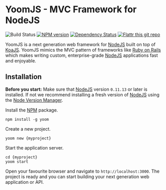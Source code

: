 # YoomJS - MVC Framework for NodeJS

![Build Status](https://travis-ci.org/xpepermint/yoom.svg?branch=master)
[![NPM version](https://badge.fury.io/js/yoom.svg)](http://badge.fury.io/js/yoom)
[![Dependency Status](https://gemnasium.com/xpepermint/yoom.svg)](https://gemnasium.com/xpepermint/yoom)
[![Flattr this git repo](https://flattr.com/_img/icons/flattr_logo_16.png)](https://flattr.com/submit/auto?user_id=Xpepermint&url=https://github.com/xpepermint/yoom&title=YoomJS&tags=github&category=software)

YoomJS is a next generation web framework for [NodeJS](http://nodejs.org/) built on top of [KoaJS](http://koajs.com/). YoomJS mimics the MVC pattern of frameworks like [Ruby on Rails](http://rubyonrails.org/) which makes writing custom, enterprise-grade [NodeJS](http://nodejs.org/) applications fast and enjoyable.

## Installation

**Before you start:** Make sure that [NodeJS](http://nodejs.org/) version `0.11.13` or later is installed. If not we recommend installing a fresh version of [NodeJS](http://nodejs.org/) using the [Node Version Manager](https://github.com/creationix/nvm).

Install the [NPM](https://www.npmjs.org/package/yoom) package.

```
npm install -g yoom
```

Create a new project.

```
yoom new {myproject}
```

Start the application server.

```
cd {myproject}
yoom start
```

Open your favourite browser and navigate to `http://localhost:3000`. The project is ready and you can start building your next generation web application or API.


<!--

## TO-DO / NOTES

* Run Multiple HTTP instances: http://koajs.com/#app-listen-
* Node cluster
* Cookies & session: http://koajs.com/#app-keys-
* Logging: http://koajs.com/#error-handling
* HowTo KoaJS: https://github.com/koajs/examples, https://github.com/koajs/workshop
* Nginx as proxy


## Features
* on top of express
* middlewares
* MVC
* models
* controllers
* routes
* multiple connectors
* settings
* mongodb with mongoose
* per-model database connection support
* command-line generators
-->
